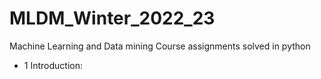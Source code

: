 # MLDM_Winter_2022_23
Machine Learning and Data mining Course assignments solved in python


* 1 Introduction:

